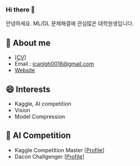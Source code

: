 ### Hi there 👋
안녕하세요. ML/DL 문제해결에 관심많은 대학원생입니다.

<!--
**lee-gwang/lee-gwang** is a ✨ _special_ ✨ repository because its `README.md` (this file) appears on your GitHub profile.

Here are some ideas to get you started:

- 🔭 I’m currently working on ...
- 🌱 I’m currently learning ...
- 👯 I’m looking to collaborate on ...
- 🤔 I’m looking for help with ...
- 💬 Ask me about ...
- 📫 How to reach me: ...
- 😄 Pronouns: ...
- ⚡ Fun fact: ...
-->

🌱 About me
-
- [[CV](https://github.com/lee-gwang/lee-gwang/blob/main/gwang_cv.pdf)]
- Email : icanlgh0016@gmail.com
- [Website](https://lee-gwang.github.io)


😄 Interests
- 
- Kaggle, AI competition
- Vision
- Model Compression


🥇 AI Competition
- 
- Kaggle Competition Master [[Profile]([https://github.com/lee-gwang/lee-gwang/blob/main/gwang_cv.pdf](https://www.kaggle.com/gwanghan))]
- Dacon Challgenger [[Profile]([https://github.com/lee-gwang/lee-gwang/blob/main/gwang_cv.pdf](https://dacon.io/myprofile/204515/home))]

<!-- ![competition](https://road-to-kaggle-grandmaster.vercel.app/api/badges/gwanghan/competition/dark) -->
<!-- ![competition](https://road-to-kaggle-grandmaster.vercel.app/api/badges/gwanghan/competition/light) -->

